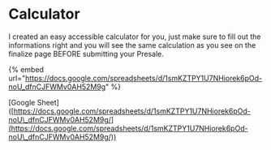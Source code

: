 # Calculator

I created an easy accessible calculator for you, just make sure to fill out the informations right and you will see the same calculation as you see on the finalize page BEFORE submitting your Presale.

{% embed url="https://docs.google.com/spreadsheets/d/1smKZTPY1U7NHiorek6pOd-noU_dfnCJFWMv0AH52M9g" %}

\[Google Sheet] ([https://docs.google.com/spreadsheets/d/1smKZTPY1U7NHiorek6pOd-noU\_dfnCJFWMv0AH52M9g/](https://docs.google.com/spreadsheets/d/1smKZTPY1U7NHiorek6pOd-noU\_dfnCJFWMv0AH52M9g/))
